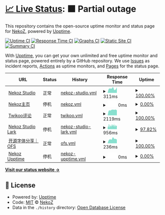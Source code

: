 # [📈 Live Status](https://demo.upptime.js.org): <!--live status--> **🟧 Partial outage**

This repository contains the open-source uptime monitor and status page for [NekoZ](https://nekoz.top), powered by [Upptime](https://github.com/upptime/upptime).

[![Uptime CI](https://github.com/wlky-0106/upptime/workflows/Uptime%20CI/badge.svg)](https://github.com/wlky-0106/upptime/actions?query=workflow%3A%22Uptime+CI%22)
[![Response Time CI](https://github.com/wlky-0106/upptime/workflows/Response%20Time%20CI/badge.svg)](https://github.com/wlky-0106/upptime/actions?query=workflow%3A%22Response+Time+CI%22)
[![Graphs CI](https://github.com/wlky-0106/upptime/workflows/Graphs%20CI/badge.svg)](https://github.com/wlky-0106/upptime/actions?query=workflow%3A%22Graphs+CI%22)
[![Static Site CI](https://github.com/wlky-0106/upptime/workflows/Static%20Site%20CI/badge.svg)](https://github.com/wlky-0106/upptime/actions?query=workflow%3A%22Static+Site+CI%22)
[![Summary CI](https://github.com/wlky-0106/upptime/workflows/Summary%20CI/badge.svg)](https://github.com/wlky-0106/upptime/actions?query=workflow%3A%22Summary+CI%22)

With [Upptime](https://upptime.js.org), you can get your own unlimited and free uptime monitor and status page, powered entirely by a GitHub repository. We use [Issues](https://github.com/wlky-0106/upptime/issues) as incident reports, [Actions](https://github.com/wlky-0106/upptime/actions) as uptime monitors, and [Pages](https://demo.upptime.js.org) for the status page.

<!--start: status pages-->
<!-- This summary is generated by Upptime (https://github.com/upptime/upptime) -->
<!-- Do not edit this manually, your changes will be overwritten -->
<!-- prettier-ignore -->
| URL | Status | History | Response Time | Uptime |
| --- | ------ | ------- | ------------- | ------ |
| <img alt="" src="https://icons.duckduckgo.com/ip3/home.nekoz.top.ico" height="13"> [Nekoz Studio](https://home.nekoz.top) | 正常 | [nekoz-studio.yml](https://github.com/wlky-0106/upptime/commits/HEAD/history/nekoz-studio.yml) | <details><summary><img alt="Response time graph" src="./graphs/nekoz-studio/response-time-week.png" height="20"> 311ms</summary><br><a href="https://upptime.nekoz.top/history/nekoz-studio"><img alt="Response time 361" src="https://img.shields.io/endpoint?url=https%3A%2F%2Fraw.githubusercontent.com%2Fwlky-0106%2Fupptime%2FHEAD%2Fapi%2Fnekoz-studio%2Fresponse-time.json"></a><br><a href="https://upptime.nekoz.top/history/nekoz-studio"><img alt="24-hour response time 400" src="https://img.shields.io/endpoint?url=https%3A%2F%2Fraw.githubusercontent.com%2Fwlky-0106%2Fupptime%2FHEAD%2Fapi%2Fnekoz-studio%2Fresponse-time-day.json"></a><br><a href="https://upptime.nekoz.top/history/nekoz-studio"><img alt="7-day response time 311" src="https://img.shields.io/endpoint?url=https%3A%2F%2Fraw.githubusercontent.com%2Fwlky-0106%2Fupptime%2FHEAD%2Fapi%2Fnekoz-studio%2Fresponse-time-week.json"></a><br><a href="https://upptime.nekoz.top/history/nekoz-studio"><img alt="30-day response time 328" src="https://img.shields.io/endpoint?url=https%3A%2F%2Fraw.githubusercontent.com%2Fwlky-0106%2Fupptime%2FHEAD%2Fapi%2Fnekoz-studio%2Fresponse-time-month.json"></a><br><a href="https://upptime.nekoz.top/history/nekoz-studio"><img alt="1-year response time 361" src="https://img.shields.io/endpoint?url=https%3A%2F%2Fraw.githubusercontent.com%2Fwlky-0106%2Fupptime%2FHEAD%2Fapi%2Fnekoz-studio%2Fresponse-time-year.json"></a></details> | <details><summary><a href="https://upptime.nekoz.top/history/nekoz-studio">100.00%</a></summary><a href="https://upptime.nekoz.top/history/nekoz-studio"><img alt="All-time uptime 100.00%" src="https://img.shields.io/endpoint?url=https%3A%2F%2Fraw.githubusercontent.com%2Fwlky-0106%2Fupptime%2FHEAD%2Fapi%2Fnekoz-studio%2Fuptime.json"></a><br><a href="https://upptime.nekoz.top/history/nekoz-studio"><img alt="24-hour uptime 100.00%" src="https://img.shields.io/endpoint?url=https%3A%2F%2Fraw.githubusercontent.com%2Fwlky-0106%2Fupptime%2FHEAD%2Fapi%2Fnekoz-studio%2Fuptime-day.json"></a><br><a href="https://upptime.nekoz.top/history/nekoz-studio"><img alt="7-day uptime 100.00%" src="https://img.shields.io/endpoint?url=https%3A%2F%2Fraw.githubusercontent.com%2Fwlky-0106%2Fupptime%2FHEAD%2Fapi%2Fnekoz-studio%2Fuptime-week.json"></a><br><a href="https://upptime.nekoz.top/history/nekoz-studio"><img alt="30-day uptime 100.00%" src="https://img.shields.io/endpoint?url=https%3A%2F%2Fraw.githubusercontent.com%2Fwlky-0106%2Fupptime%2FHEAD%2Fapi%2Fnekoz-studio%2Fuptime-month.json"></a><br><a href="https://upptime.nekoz.top/history/nekoz-studio"><img alt="1-year uptime 100.00%" src="https://img.shields.io/endpoint?url=https%3A%2F%2Fraw.githubusercontent.com%2Fwlky-0106%2Fupptime%2FHEAD%2Fapi%2Fnekoz-studio%2Fuptime-year.json"></a></details>
| <img alt="" src="https://icons.duckduckgo.com/ip3/nekoz.top.ico" height="13"> [Nekoz主页](https://nekoz.top) | 停机 | [nekoz.yml](https://github.com/wlky-0106/upptime/commits/HEAD/history/nekoz.yml) | <details><summary><img alt="Response time graph" src="./graphs/nekoz/response-time-week.png" height="20"> 0ms</summary><br><a href="https://upptime.nekoz.top/history/nekoz"><img alt="Response time 343" src="https://img.shields.io/endpoint?url=https%3A%2F%2Fraw.githubusercontent.com%2Fwlky-0106%2Fupptime%2FHEAD%2Fapi%2Fnekoz%2Fresponse-time.json"></a><br><a href="https://upptime.nekoz.top/history/nekoz"><img alt="24-hour response time 0" src="https://img.shields.io/endpoint?url=https%3A%2F%2Fraw.githubusercontent.com%2Fwlky-0106%2Fupptime%2FHEAD%2Fapi%2Fnekoz%2Fresponse-time-day.json"></a><br><a href="https://upptime.nekoz.top/history/nekoz"><img alt="7-day response time 0" src="https://img.shields.io/endpoint?url=https%3A%2F%2Fraw.githubusercontent.com%2Fwlky-0106%2Fupptime%2FHEAD%2Fapi%2Fnekoz%2Fresponse-time-week.json"></a><br><a href="https://upptime.nekoz.top/history/nekoz"><img alt="30-day response time 342" src="https://img.shields.io/endpoint?url=https%3A%2F%2Fraw.githubusercontent.com%2Fwlky-0106%2Fupptime%2FHEAD%2Fapi%2Fnekoz%2Fresponse-time-month.json"></a><br><a href="https://upptime.nekoz.top/history/nekoz"><img alt="1-year response time 343" src="https://img.shields.io/endpoint?url=https%3A%2F%2Fraw.githubusercontent.com%2Fwlky-0106%2Fupptime%2FHEAD%2Fapi%2Fnekoz%2Fresponse-time-year.json"></a></details> | <details><summary><a href="https://upptime.nekoz.top/history/nekoz">0.00%</a></summary><a href="https://upptime.nekoz.top/history/nekoz"><img alt="All-time uptime 90.12%" src="https://img.shields.io/endpoint?url=https%3A%2F%2Fraw.githubusercontent.com%2Fwlky-0106%2Fupptime%2FHEAD%2Fapi%2Fnekoz%2Fuptime.json"></a><br><a href="https://upptime.nekoz.top/history/nekoz"><img alt="24-hour uptime 0.00%" src="https://img.shields.io/endpoint?url=https%3A%2F%2Fraw.githubusercontent.com%2Fwlky-0106%2Fupptime%2FHEAD%2Fapi%2Fnekoz%2Fuptime-day.json"></a><br><a href="https://upptime.nekoz.top/history/nekoz"><img alt="7-day uptime 0.00%" src="https://img.shields.io/endpoint?url=https%3A%2F%2Fraw.githubusercontent.com%2Fwlky-0106%2Fupptime%2FHEAD%2Fapi%2Fnekoz%2Fuptime-week.json"></a><br><a href="https://upptime.nekoz.top/history/nekoz"><img alt="30-day uptime 34.89%" src="https://img.shields.io/endpoint?url=https%3A%2F%2Fraw.githubusercontent.com%2Fwlky-0106%2Fupptime%2FHEAD%2Fapi%2Fnekoz%2Fuptime-month.json"></a><br><a href="https://upptime.nekoz.top/history/nekoz"><img alt="1-year uptime 90.12%" src="https://img.shields.io/endpoint?url=https%3A%2F%2Fraw.githubusercontent.com%2Fwlky-0106%2Fupptime%2FHEAD%2Fapi%2Fnekoz%2Fuptime-year.json"></a></details>
| <img alt="" src="https://icons.duckduckgo.com/ip3/twikoo.nekoz.top.ico" height="13"> [Twikoo评论](https://twikoo.nekoz.top/) | 正常 | [twikoo.yml](https://github.com/wlky-0106/upptime/commits/HEAD/history/twikoo.yml) | <details><summary><img alt="Response time graph" src="./graphs/twikoo/response-time-week.png" height="20"> 2119ms</summary><br><a href="https://upptime.nekoz.top/history/twikoo"><img alt="Response time 2254" src="https://img.shields.io/endpoint?url=https%3A%2F%2Fraw.githubusercontent.com%2Fwlky-0106%2Fupptime%2FHEAD%2Fapi%2Ftwikoo%2Fresponse-time.json"></a><br><a href="https://upptime.nekoz.top/history/twikoo"><img alt="24-hour response time 1974" src="https://img.shields.io/endpoint?url=https%3A%2F%2Fraw.githubusercontent.com%2Fwlky-0106%2Fupptime%2FHEAD%2Fapi%2Ftwikoo%2Fresponse-time-day.json"></a><br><a href="https://upptime.nekoz.top/history/twikoo"><img alt="7-day response time 2119" src="https://img.shields.io/endpoint?url=https%3A%2F%2Fraw.githubusercontent.com%2Fwlky-0106%2Fupptime%2FHEAD%2Fapi%2Ftwikoo%2Fresponse-time-week.json"></a><br><a href="https://upptime.nekoz.top/history/twikoo"><img alt="30-day response time 2247" src="https://img.shields.io/endpoint?url=https%3A%2F%2Fraw.githubusercontent.com%2Fwlky-0106%2Fupptime%2FHEAD%2Fapi%2Ftwikoo%2Fresponse-time-month.json"></a><br><a href="https://upptime.nekoz.top/history/twikoo"><img alt="1-year response time 2254" src="https://img.shields.io/endpoint?url=https%3A%2F%2Fraw.githubusercontent.com%2Fwlky-0106%2Fupptime%2FHEAD%2Fapi%2Ftwikoo%2Fresponse-time-year.json"></a></details> | <details><summary><a href="https://upptime.nekoz.top/history/twikoo">100.00%</a></summary><a href="https://upptime.nekoz.top/history/twikoo"><img alt="All-time uptime 99.97%" src="https://img.shields.io/endpoint?url=https%3A%2F%2Fraw.githubusercontent.com%2Fwlky-0106%2Fupptime%2FHEAD%2Fapi%2Ftwikoo%2Fuptime.json"></a><br><a href="https://upptime.nekoz.top/history/twikoo"><img alt="24-hour uptime 100.00%" src="https://img.shields.io/endpoint?url=https%3A%2F%2Fraw.githubusercontent.com%2Fwlky-0106%2Fupptime%2FHEAD%2Fapi%2Ftwikoo%2Fuptime-day.json"></a><br><a href="https://upptime.nekoz.top/history/twikoo"><img alt="7-day uptime 100.00%" src="https://img.shields.io/endpoint?url=https%3A%2F%2Fraw.githubusercontent.com%2Fwlky-0106%2Fupptime%2FHEAD%2Fapi%2Ftwikoo%2Fuptime-week.json"></a><br><a href="https://upptime.nekoz.top/history/twikoo"><img alt="30-day uptime 100.00%" src="https://img.shields.io/endpoint?url=https%3A%2F%2Fraw.githubusercontent.com%2Fwlky-0106%2Fupptime%2FHEAD%2Fapi%2Ftwikoo%2Fuptime-month.json"></a><br><a href="https://upptime.nekoz.top/history/twikoo"><img alt="1-year uptime 99.97%" src="https://img.shields.io/endpoint?url=https%3A%2F%2Fraw.githubusercontent.com%2Fwlky-0106%2Fupptime%2FHEAD%2Fapi%2Ftwikoo%2Fuptime-year.json"></a></details>
| <img alt="" src="https://icons.duckduckgo.com/ip3/nekozstudio.larksuite.com.ico" height="13"> [Nekoz Studio Lark](https://nekozstudio.larksuite.com/) | 停机 | [nekoz-studio-lark.yml](https://github.com/wlky-0106/upptime/commits/HEAD/history/nekoz-studio-lark.yml) | <details><summary><img alt="Response time graph" src="./graphs/nekoz-studio-lark/response-time-week.png" height="20"> 956ms</summary><br><a href="https://upptime.nekoz.top/history/nekoz-studio-lark"><img alt="Response time 1138" src="https://img.shields.io/endpoint?url=https%3A%2F%2Fraw.githubusercontent.com%2Fwlky-0106%2Fupptime%2FHEAD%2Fapi%2Fnekoz-studio-lark%2Fresponse-time.json"></a><br><a href="https://upptime.nekoz.top/history/nekoz-studio-lark"><img alt="24-hour response time 942" src="https://img.shields.io/endpoint?url=https%3A%2F%2Fraw.githubusercontent.com%2Fwlky-0106%2Fupptime%2FHEAD%2Fapi%2Fnekoz-studio-lark%2Fresponse-time-day.json"></a><br><a href="https://upptime.nekoz.top/history/nekoz-studio-lark"><img alt="7-day response time 956" src="https://img.shields.io/endpoint?url=https%3A%2F%2Fraw.githubusercontent.com%2Fwlky-0106%2Fupptime%2FHEAD%2Fapi%2Fnekoz-studio-lark%2Fresponse-time-week.json"></a><br><a href="https://upptime.nekoz.top/history/nekoz-studio-lark"><img alt="30-day response time 1028" src="https://img.shields.io/endpoint?url=https%3A%2F%2Fraw.githubusercontent.com%2Fwlky-0106%2Fupptime%2FHEAD%2Fapi%2Fnekoz-studio-lark%2Fresponse-time-month.json"></a><br><a href="https://upptime.nekoz.top/history/nekoz-studio-lark"><img alt="1-year response time 1138" src="https://img.shields.io/endpoint?url=https%3A%2F%2Fraw.githubusercontent.com%2Fwlky-0106%2Fupptime%2FHEAD%2Fapi%2Fnekoz-studio-lark%2Fresponse-time-year.json"></a></details> | <details><summary><a href="https://upptime.nekoz.top/history/nekoz-studio-lark">97.82%</a></summary><a href="https://upptime.nekoz.top/history/nekoz-studio-lark"><img alt="All-time uptime 99.87%" src="https://img.shields.io/endpoint?url=https%3A%2F%2Fraw.githubusercontent.com%2Fwlky-0106%2Fupptime%2FHEAD%2Fapi%2Fnekoz-studio-lark%2Fuptime.json"></a><br><a href="https://upptime.nekoz.top/history/nekoz-studio-lark"><img alt="24-hour uptime 98.89%" src="https://img.shields.io/endpoint?url=https%3A%2F%2Fraw.githubusercontent.com%2Fwlky-0106%2Fupptime%2FHEAD%2Fapi%2Fnekoz-studio-lark%2Fuptime-day.json"></a><br><a href="https://upptime.nekoz.top/history/nekoz-studio-lark"><img alt="7-day uptime 97.82%" src="https://img.shields.io/endpoint?url=https%3A%2F%2Fraw.githubusercontent.com%2Fwlky-0106%2Fupptime%2FHEAD%2Fapi%2Fnekoz-studio-lark%2Fuptime-week.json"></a><br><a href="https://upptime.nekoz.top/history/nekoz-studio-lark"><img alt="30-day uptime 99.14%" src="https://img.shields.io/endpoint?url=https%3A%2F%2Fraw.githubusercontent.com%2Fwlky-0106%2Fupptime%2FHEAD%2Fapi%2Fnekoz-studio-lark%2Fuptime-month.json"></a><br><a href="https://upptime.nekoz.top/history/nekoz-studio-lark"><img alt="1-year uptime 99.87%" src="https://img.shields.io/endpoint?url=https%3A%2F%2Fraw.githubusercontent.com%2Fwlky-0106%2Fupptime%2FHEAD%2Fapi%2Fnekoz-studio-lark%2Fuptime-year.json"></a></details>
| <img alt="" src="https://icons.duckduckgo.com/ip3/learner.eu.org.ico" height="13"> [开源字体分享｜OFS](https://learner.eu.org) | 正常 | [ofs.yml](https://github.com/wlky-0106/upptime/commits/HEAD/history/ofs.yml) | <details><summary><img alt="Response time graph" src="./graphs/ofs/response-time-week.png" height="20"> 236ms</summary><br><a href="https://upptime.nekoz.top/history/ofs"><img alt="Response time 267" src="https://img.shields.io/endpoint?url=https%3A%2F%2Fraw.githubusercontent.com%2Fwlky-0106%2Fupptime%2FHEAD%2Fapi%2Fofs%2Fresponse-time.json"></a><br><a href="https://upptime.nekoz.top/history/ofs"><img alt="24-hour response time 205" src="https://img.shields.io/endpoint?url=https%3A%2F%2Fraw.githubusercontent.com%2Fwlky-0106%2Fupptime%2FHEAD%2Fapi%2Fofs%2Fresponse-time-day.json"></a><br><a href="https://upptime.nekoz.top/history/ofs"><img alt="7-day response time 236" src="https://img.shields.io/endpoint?url=https%3A%2F%2Fraw.githubusercontent.com%2Fwlky-0106%2Fupptime%2FHEAD%2Fapi%2Fofs%2Fresponse-time-week.json"></a><br><a href="https://upptime.nekoz.top/history/ofs"><img alt="30-day response time 256" src="https://img.shields.io/endpoint?url=https%3A%2F%2Fraw.githubusercontent.com%2Fwlky-0106%2Fupptime%2FHEAD%2Fapi%2Fofs%2Fresponse-time-month.json"></a><br><a href="https://upptime.nekoz.top/history/ofs"><img alt="1-year response time 267" src="https://img.shields.io/endpoint?url=https%3A%2F%2Fraw.githubusercontent.com%2Fwlky-0106%2Fupptime%2FHEAD%2Fapi%2Fofs%2Fresponse-time-year.json"></a></details> | <details><summary><a href="https://upptime.nekoz.top/history/ofs">100.00%</a></summary><a href="https://upptime.nekoz.top/history/ofs"><img alt="All-time uptime 99.94%" src="https://img.shields.io/endpoint?url=https%3A%2F%2Fraw.githubusercontent.com%2Fwlky-0106%2Fupptime%2FHEAD%2Fapi%2Fofs%2Fuptime.json"></a><br><a href="https://upptime.nekoz.top/history/ofs"><img alt="24-hour uptime 100.00%" src="https://img.shields.io/endpoint?url=https%3A%2F%2Fraw.githubusercontent.com%2Fwlky-0106%2Fupptime%2FHEAD%2Fapi%2Fofs%2Fuptime-day.json"></a><br><a href="https://upptime.nekoz.top/history/ofs"><img alt="7-day uptime 100.00%" src="https://img.shields.io/endpoint?url=https%3A%2F%2Fraw.githubusercontent.com%2Fwlky-0106%2Fupptime%2FHEAD%2Fapi%2Fofs%2Fuptime-week.json"></a><br><a href="https://upptime.nekoz.top/history/ofs"><img alt="30-day uptime 100.00%" src="https://img.shields.io/endpoint?url=https%3A%2F%2Fraw.githubusercontent.com%2Fwlky-0106%2Fupptime%2FHEAD%2Fapi%2Fofs%2Fuptime-month.json"></a><br><a href="https://upptime.nekoz.top/history/ofs"><img alt="1-year uptime 99.94%" src="https://img.shields.io/endpoint?url=https%3A%2F%2Fraw.githubusercontent.com%2Fwlky-0106%2Fupptime%2FHEAD%2Fapi%2Fofs%2Fuptime-year.json"></a></details>
| <img alt="" src="https://icons.duckduckgo.com/ip3/upptime.nekoz.top.ico" height="13"> [Nekoz Upptime](https://upptime.nekoz.top) | 停机 | [nekoz-upptime.yml](https://github.com/wlky-0106/upptime/commits/HEAD/history/nekoz-upptime.yml) | <details><summary><img alt="Response time graph" src="./graphs/nekoz-upptime/response-time-week.png" height="20"> 0ms</summary><br><a href="https://upptime.nekoz.top/history/nekoz-upptime"><img alt="Response time 301" src="https://img.shields.io/endpoint?url=https%3A%2F%2Fraw.githubusercontent.com%2Fwlky-0106%2Fupptime%2FHEAD%2Fapi%2Fnekoz-upptime%2Fresponse-time.json"></a><br><a href="https://upptime.nekoz.top/history/nekoz-upptime"><img alt="24-hour response time 0" src="https://img.shields.io/endpoint?url=https%3A%2F%2Fraw.githubusercontent.com%2Fwlky-0106%2Fupptime%2FHEAD%2Fapi%2Fnekoz-upptime%2Fresponse-time-day.json"></a><br><a href="https://upptime.nekoz.top/history/nekoz-upptime"><img alt="7-day response time 0" src="https://img.shields.io/endpoint?url=https%3A%2F%2Fraw.githubusercontent.com%2Fwlky-0106%2Fupptime%2FHEAD%2Fapi%2Fnekoz-upptime%2Fresponse-time-week.json"></a><br><a href="https://upptime.nekoz.top/history/nekoz-upptime"><img alt="30-day response time 0" src="https://img.shields.io/endpoint?url=https%3A%2F%2Fraw.githubusercontent.com%2Fwlky-0106%2Fupptime%2FHEAD%2Fapi%2Fnekoz-upptime%2Fresponse-time-month.json"></a><br><a href="https://upptime.nekoz.top/history/nekoz-upptime"><img alt="1-year response time 301" src="https://img.shields.io/endpoint?url=https%3A%2F%2Fraw.githubusercontent.com%2Fwlky-0106%2Fupptime%2FHEAD%2Fapi%2Fnekoz-upptime%2Fresponse-time-year.json"></a></details> | <details><summary><a href="https://upptime.nekoz.top/history/nekoz-upptime">0.00%</a></summary><a href="https://upptime.nekoz.top/history/nekoz-upptime"><img alt="All-time uptime 72.83%" src="https://img.shields.io/endpoint?url=https%3A%2F%2Fraw.githubusercontent.com%2Fwlky-0106%2Fupptime%2FHEAD%2Fapi%2Fnekoz-upptime%2Fuptime.json"></a><br><a href="https://upptime.nekoz.top/history/nekoz-upptime"><img alt="24-hour uptime 0.00%" src="https://img.shields.io/endpoint?url=https%3A%2F%2Fraw.githubusercontent.com%2Fwlky-0106%2Fupptime%2FHEAD%2Fapi%2Fnekoz-upptime%2Fuptime-day.json"></a><br><a href="https://upptime.nekoz.top/history/nekoz-upptime"><img alt="7-day uptime 0.00%" src="https://img.shields.io/endpoint?url=https%3A%2F%2Fraw.githubusercontent.com%2Fwlky-0106%2Fupptime%2FHEAD%2Fapi%2Fnekoz-upptime%2Fuptime-week.json"></a><br><a href="https://upptime.nekoz.top/history/nekoz-upptime"><img alt="30-day uptime 1.38%" src="https://img.shields.io/endpoint?url=https%3A%2F%2Fraw.githubusercontent.com%2Fwlky-0106%2Fupptime%2FHEAD%2Fapi%2Fnekoz-upptime%2Fuptime-month.json"></a><br><a href="https://upptime.nekoz.top/history/nekoz-upptime"><img alt="1-year uptime 72.83%" src="https://img.shields.io/endpoint?url=https%3A%2F%2Fraw.githubusercontent.com%2Fwlky-0106%2Fupptime%2FHEAD%2Fapi%2Fnekoz-upptime%2Fuptime-year.json"></a></details>

<!--end: status pages-->

[**Visit our status website →**](https://demo.upptime.js.org)

## 📄 License

- Powered by: [Upptime](https://github.com/upptime/upptime)
- Code: [MIT](./LICENSE) © [NekoZ](https://nekoz.top)
- Data in the `./history` directory: [Open Database License](https://opendatacommons.org/licenses/odbl/1-0/)
